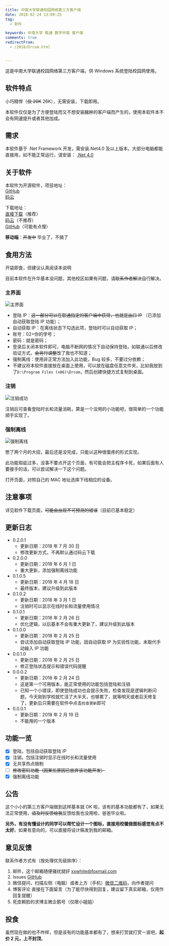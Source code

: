 ```yaml
---
title: 中南大学联通校园网络第三方客户端
date: 2018-02-24 13:09:25
tag:
  - 软件

keywords: 中南大学 联通 数字中南 客户端
comments: true
redirectFrom:
  - /2018/Drcom.html


---
```


这是中南大学联通校园网络第三方客户端，供 Windows 系统登陆校园网使用。

<!-- more -->

## 软件特点

小巧精悍（~~仅 20K~~ 26K），无需安装，下载即用。

本软件仅仅是为了方便登陆而又不想安装臃肿的客户端而产生的，使用本软件本不会有网速提升或者其他加成。

## 需求

本软件基于 .Net Framework 开发，需安装.Net4.0 及以上版本。大部分电脑都能直接用，如不能正常运行，请安装： [.Net 4.0](https://www.microsoft.com/en-us/download/details.aspx?id=17851)

## 关于软件

本软件为开源软件，项目地址：  
[GitHub](https://github.com/MonoLogueChi/Drcom)  
[码云](https://gitee.com/monologuechi/Drcom)

下载地址：  
[直接下载](https://dl.sm9.top/blog/drcom/2.0.0.1/Drcom.exe)（推荐）  
[码云](https://gitee.com/monologuechi/Drcom/releases)（不推荐）  
[GitHub](https://github.com/MonoLogueChi/Drcom/releases)（可能有点慢）

**移动端**：~~开发中~~ 毕业了，不搞了

## 食用方法

开袋即食，但建议认真阅读本说明

目前本软件在升华基本没问题，其他校区如果有问题，请~~联系作者解决~~自行解决。

### 主界面

![主界面](https://s1.ax2x.com/2018/06/01/7cjbN.png)

- 登陆 IP：~~这一部分可以在联通指定的客户端中获得，也就是出口 IP~~ （已添加自动获取登陆 IP 功能）；
- 自动获取 IP：在离线状态下勾选此项，登陆时可以自动获取 IP；
- 账号：02+你的学号；
- 密码：就是密码；
- 登录后关闭本软件即可，电脑不断网的情况下自动保持登陆，如联通以后修改验证方式，~~会另行调整~~改了我也不知道；
- 强制离线：使用非正常方法加入此功能，Bug 较多，不要过分依赖；
- 不建议将本软件直接放在桌面上使用，可以放在磁盘任意文件夹，比如我放到了`D:\Program Files (x86)\Drcom`，然后创建快捷方式复制到桌面。

### 注销

![注销成功](https://s1.ax2x.com/2018/06/01/7cQNh.png) 

注销后可查看登陆时长和流量消耗，算是一个没用的小功能吧，很简单的一个功能顺手实现了。

### 强制离线

![强制离线](https://s1.ax2x.com/2018/06/01/7cdDH.png) 

憋了两个月的大招，最后还是没完成，只能以这种很蛋疼的形式实现。

此功能瑕疵过多，没事不要点开这个页面，有可能会把主程序卡死，如果后面有人要接手的话，可以尝试解决一下这个问题。

打开页面，对照自己的 MAC 地址选择下线相应的设备。

## 注意事项

详见软件下载页面，~~可能会出现不可预测的错误~~（目前已基本稳定）

## 更新日志

- 0.2.0.1
  - 更新日期：2018 年 7 月 30 日
  - 修改更新方式，不再默认通过码云下载
- 0.2.0.0
  - 更新日期：2018 年 6 月 1 日
  - 重大更新，添加强制离线功能
- 0.1.0.5
  - 更新日期：2018 年 4 月 18 日
  - 最终版本，建议升级到此版本
- 0.1.0.2
  - 更新日期：2018 年 3 月 1 日
  - 注销时可以显示在线时长和流量使用情况
- 0.1.0.1
  - 更新日期：2018 年 2 月 26 日
  - 优化逻辑，以后基本不会有重大更新了，建议升级到此版本
- 0.1.0.0
  - 更新日期：2018 年 2 月 25 日
  - 尝试添加自动获取登陆 IP 功能，因自动获取 IP 为实验性功能，未取代手动输入 IP 功能
- 0.0.1.0
  - 更新日期：2018 年 2 月 25 日
  - 修正登陆状态提示和错误代码提醒
- 0.0.0.2
  - 更新日期：2018 年 2 月 24 日
  - 这是第一个可用版本，能正常使用的功能包括登陆和注销
  - 已知一个小错误，即使登陆成功也会提示失败，检查发现是逻辑判断问题，今天刚到学校就忙活了大半天，也够累了，就等明天或者后天修复了，更新后只需要在软件中点击`检查更新`即可
- 0.0.0.1
  - 更新日期：2018 年 2 月 19 日
  - 不能用的一个版本

## 功能一览

- [x] 登陆，包括自动获取登陆 IP
- [x] 注销，包括注销时显示在线时长和流量使用
- [x] 无共享热点限制
- [ ] ~~修改密码功能（因某些原因已放弃该功能开发）~~
- [x] 强制离线功能

## 公告

这个小小的第三方客户端做到这样基本就 OK 啦，该有的基本功能都有了，如果无法正常使用，~~请及时反馈给我~~反馈给我也没用啦，爸爸毕业啦。

**另外，有没有懂设计的同学可以帮忙设计一个图标，直接用校徽做图标感觉有点不太好**。如果有意向的，可以直接将设计稿发到我的邮箱。

## 意见反馈

联系作者方式有（按处理优先级排序）：

1. 邮件，这个邮箱随便骚扰就好 [xxwhite@foxmail.com](mailto:xxwhite@foxmail.com)
2. Issues [GitHub](https://github.com/MonoLogueChi/Drcom/issues)
3. 微信提问，扫描左侧（电脑）或者上方（手机）[微信二维码](https://xxwhite.nos-eastchina1.126.net/wechat.png)，向作者提问
4. 博客评论 直接在下面留言（为了能尽快得到回复，建议留下真实邮箱，仅用作回复提醒）
5. 死皮赖脸的求博主微企鹅号（仅限小姐姐）

## 投食

虽然现在做的也不咋样，但是该有的功能基本都有了，想来打赏就打赏一波吧，**起价 2 元，上不封顶**。
